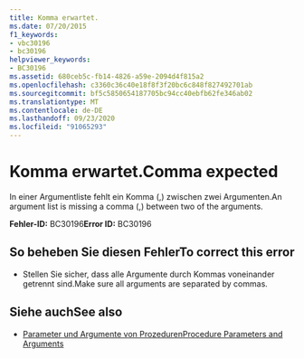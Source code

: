 ```yaml
---
title: Komma erwartet.
ms.date: 07/20/2015
f1_keywords:
- vbc30196
- bc30196
helpviewer_keywords:
- BC30196
ms.assetid: 680ceb5c-fb14-4826-a59e-2094d4f815a2
ms.openlocfilehash: c3360c36c40e18f8f3f20bc6c848f827492701ab
ms.sourcegitcommit: bf5c5850654187705bc94cc40ebfb62fe346ab02
ms.translationtype: MT
ms.contentlocale: de-DE
ms.lasthandoff: 09/23/2020
ms.locfileid: "91065293"
---
```

# <a name="comma-expected"></a><span data-ttu-id="a3ed4-102">Komma erwartet.</span><span class="sxs-lookup"><span data-stu-id="a3ed4-102">Comma expected</span></span>

<span data-ttu-id="a3ed4-103">In einer Argumentliste fehlt ein Komma (,) zwischen zwei Argumenten.</span><span class="sxs-lookup"><span data-stu-id="a3ed4-103">An argument list is missing a comma (,) between two of the arguments.</span></span>  
  
 <span data-ttu-id="a3ed4-104">**Fehler-ID:** BC30196</span><span class="sxs-lookup"><span data-stu-id="a3ed4-104">**Error ID:** BC30196</span></span>  
  
## <a name="to-correct-this-error"></a><span data-ttu-id="a3ed4-105">So beheben Sie diesen Fehler</span><span class="sxs-lookup"><span data-stu-id="a3ed4-105">To correct this error</span></span>  
  
- <span data-ttu-id="a3ed4-106">Stellen Sie sicher, dass alle Argumente durch Kommas voneinander getrennt sind.</span><span class="sxs-lookup"><span data-stu-id="a3ed4-106">Make sure all arguments are separated by commas.</span></span>  
  
## <a name="see-also"></a><span data-ttu-id="a3ed4-107">Siehe auch</span><span class="sxs-lookup"><span data-stu-id="a3ed4-107">See also</span></span>

- [<span data-ttu-id="a3ed4-108">Parameter und Argumente von Prozeduren</span><span class="sxs-lookup"><span data-stu-id="a3ed4-108">Procedure Parameters and Arguments</span></span>](../programming-guide/language-features/procedures/procedure-parameters-and-arguments.md)
